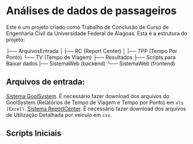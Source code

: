 # Análises de dados de passageiros

Este é um projeto criado como Trabalho de Conclusão de Curso de Engenharia Civil da Universidade Federal de Alagoas.
Esta é a estrutura do projeto:

  
  ├── ArquivosEntrada
  │   |── RC (Report Center)
  │   |── TPP (Tempo Por Ponto)
      └── TV (Tempo de Viagem)
  ├── Resultados
  ├── Scripts para Baixar dados
  |── SistemaWeb (backend)
  └── SistemaWeb (frontend)
      


## Arquivos de entrada:

[Sistema GoolSystem](). É necessário fazer download dos arquivos do GoolSystem (Relatórios de Tempo de Viagem e Tempo por Ponto) em `xls (Excel)`.
[Sistema ReportCenter](). É necessário fazer download dos arquivos de Utilização Detalhada por veículo em `csv`.

## Scripts Iniciais

